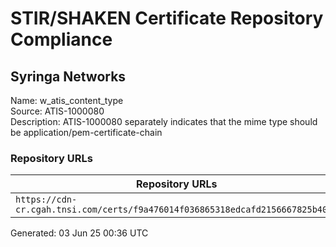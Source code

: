 # STIR/SHAKEN Certificate Repository Compliance

## Syringa Networks

Name: w_atis_content_type\
Source: ATIS-1000080\
Description: ATIS-1000080 separately indicates that the mime type should be application/pem-certificate-chain
### Repository URLs

| Repository URLs | Not After |  Problems | Link |
|-----------------|-----------|-----------|------|
| `https://cdn-cr.cgah.tnsi.com/certs/f9a476014f036865318edcafd2156667825b4092` | 29&#160;Jul&#160;24&#160;17:16&#160;UTC | true | [view](../../REPOS/e54ac980657c5f0973a98fb6ccdaf633ad901c4b/README.md) |


Generated: 03 Jun 25 00:36 UTC